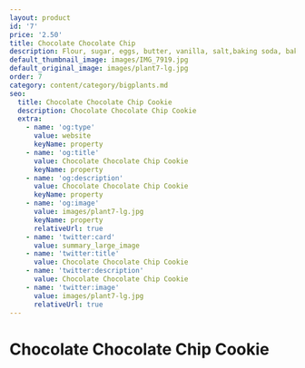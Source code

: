 ```yaml
---
layout: product
id: '7'
price: '2.50'
title: Chocolate Chocolate Chip
description: Flour, sugar, eggs, butter, vanilla, salt,baking soda, baking powder, chocolate powder, and chocolate chips
default_thumbnail_image: images/IMG_7919.jpg
default_original_image: images/plant7-lg.jpg
order: 7
category: content/category/bigplants.md
seo:
  title: Chocolate Chocolate Chip Cookie
  description: Chocolate Chocolate Chip Cookie
  extra:
    - name: 'og:type'
      value: website
      keyName: property
    - name: 'og:title'
      value: Chocolate Chocolate Chip Cookie
      keyName: property
    - name: 'og:description'
      value: Chocolate Chocolate Chip Cookie
      keyName: property
    - name: 'og:image'
      value: images/plant7-lg.jpg
      keyName: property
      relativeUrl: true
    - name: 'twitter:card'
      value: summary_large_image
    - name: 'twitter:title'
      value: Chocolate Chocolate Chip Cookie
    - name: 'twitter:description'
      value: Chocolate Chocolate Chip Cookie
    - name: 'twitter:image'
      value: images/plant7-lg.jpg
      relativeUrl: true
---
```


# Chocolate Chocolate Chip Cookie

